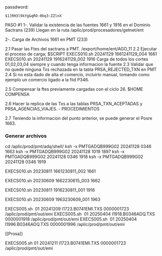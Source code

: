passdword:
```
$1]RH3l9kYg&qRO-0bq3:ZZlnX
```


PASO #1
1-. Validar la existencia de las fuentes 1661 y 1916 en el Dominio Sactrans (239)
    Llegan en la ruta /aplic/prod/procesadores/getnet/ent

2-. Carga de Archivos 1661 en PMT (233)

   2.1 Pasar las Ftes del sactrans a PMT. /export/home/ent/AGO_11
   2.2 Ejecutar el proceso de carga; $SCRIPT
        EXECS010.sh 20241129 1661241129_004 1661
        EXECS010.sh 20241129 1916241129_002 1916
      Carga de todos los cortes 01,02,03,04 siempre y cuando tenga informacion la fuente
   2.3 Validar que no quede ninguna Txs rechazada en la tabla PRSA_REJECTED_TXN en PMT
   2.4 Si no esta dado de alta el comercio, incluirlo manual, tomando como ejemplo un comercio ligado a la fiid P346.
   
   2.5 Compensar la ftes previamente cargadas con el ciclo 26. $HOME COMPENSA
   
   2.6 Hacer la replica de las Txs a las tablas PRSA_TXN_ACEPTADAS y PRSA_AGENCIAS_VIAJES. - PROCEDIMIENTOS
   
   2.7 Teniendo la informacion del punto anterior, se puede generar el Posre 1663.

### Generar archivos ####
cd /aplic/prod/pmt/adq/shell/
ksh -x PMTGADQB999G02 20241128 0346 1663
ksh -x PMTGADQB999G02 20241128 1019 1897
ksh -x PMTGADQB999G02 20241128 0346 1918
ksh -x PMTGADQB999G02 20241128 0346 1919


EXECS010.sh 20230811 1661230811_002 1661

EXECS010.sh 20230609 1662230615_003 1662	

EXECS010.sh 20230811 1916230811_001 1916

EXECS010.sh 20230609 1963230609_001 1963

EXECS005.sh  01 20241209 I1723.B0741EMI.TXS 0000001723 /aplic/prod/pmt/out/emi
EXECS005.sh  01 20250404 I1918.B0346ADQ.TXS 0000001918 /aplic/prod/pmt/out/emi
EXECS005.sh  01 20250404 I1996.B0346ADQ.TXS 0000001996 /aplic/prod/pmt/out/emi

[[Prosa]]

EXECS005.sh 01 20241211 I1723.B0741EMI.TXS 0000001723 /aplic/prod/pmt/out/emi
